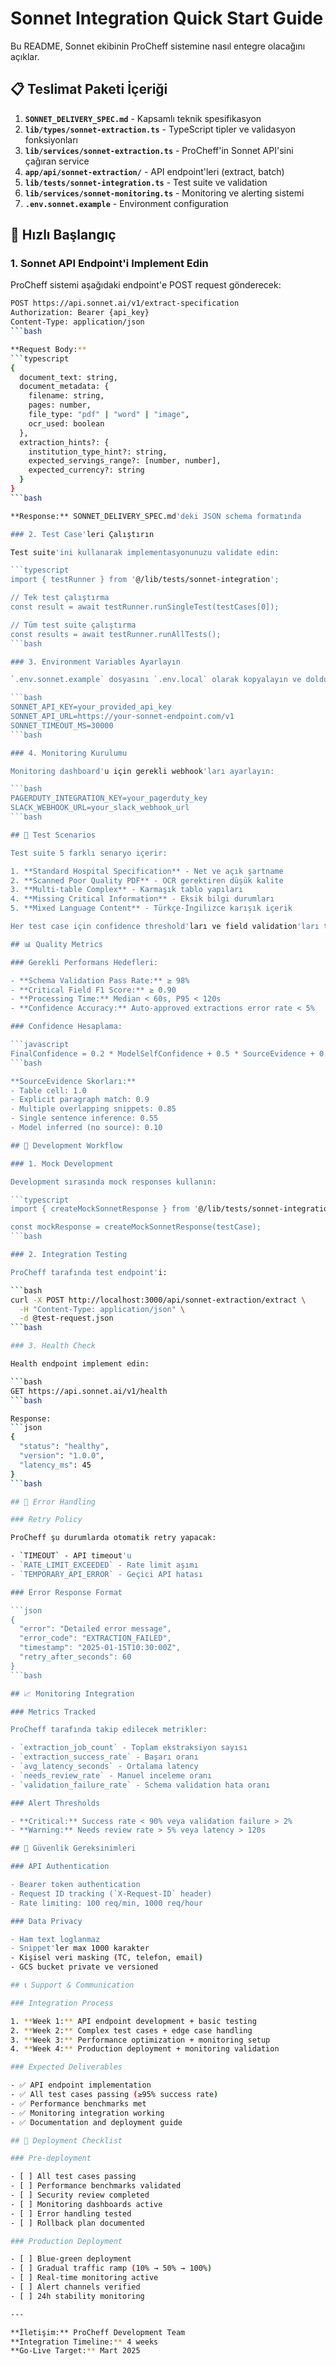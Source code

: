 #  Sonnet Integration Quick Start Guide

Bu README, Sonnet ekibinin ProCheff sistemine nasıl entegre olacağını açıklar.

## 📋 Teslimat Paketi İçeriği

1. **`SONNET_DELIVERY_SPEC.md`** - Kapsamlı teknik spesifikasyon
2. **`lib/types/sonnet-extraction.ts`** - TypeScript tipler ve validasyon fonksiyonları  
3. **`lib/services/sonnet-extraction.ts`** - ProCheff'in Sonnet API'sini çağıran service
4. **`app/api/sonnet-extraction/`** - API endpoint'leri (extract, batch)
5. **`lib/tests/sonnet-integration.ts`** - Test suite ve validation
6. **`lib/services/sonnet-monitoring.ts`** - Monitoring ve alerting sistemi
7. **`.env.sonnet.example`** - Environment configuration

## 🚀 Hızlı Başlangıç

### 1. Sonnet API Endpoint'i Implement Edin

ProCheff sistemi aşağıdaki endpoint'e POST request gönderecek:

```bash
POST https://api.sonnet.ai/v1/extract-specification
Authorization: Bearer {api_key}
Content-Type: application/json
```bash

**Request Body:**
```typescript
{
  document_text: string,
  document_metadata: {
    filename: string,
    pages: number,
    file_type: "pdf" | "word" | "image",
    ocr_used: boolean
  },
  extraction_hints?: {
    institution_type_hint?: string,
    expected_servings_range?: [number, number],
    expected_currency?: string  
  }
}
```bash

**Response:** SONNET_DELIVERY_SPEC.md'deki JSON schema formatında

### 2. Test Case'leri Çalıştırın

Test suite'ini kullanarak implementasyonunuzu validate edin:

```typescript
import { testRunner } from '@/lib/tests/sonnet-integration';

// Tek test çalıştırma
const result = await testRunner.runSingleTest(testCases[0]);

// Tüm test suite çalıştırma  
const results = await testRunner.runAllTests();
```bash

### 3. Environment Variables Ayarlayın

`.env.sonnet.example` dosyasını `.env.local` olarak kopyalayın ve doldurun:

```bash
SONNET_API_KEY=your_provided_api_key
SONNET_API_URL=https://your-sonnet-endpoint.com/v1
SONNET_TIMEOUT_MS=30000
```bash

### 4. Monitoring Kurulumu

Monitoring dashboard'u için gerekli webhook'ları ayarlayın:

```bash
PAGERDUTY_INTEGRATION_KEY=your_pagerduty_key
SLACK_WEBHOOK_URL=your_slack_webhook_url
```bash

## 🧪 Test Scenarios

Test suite 5 farklı senaryo içerir:

1. **Standard Hospital Specification** - Net ve açık şartname
2. **Scanned Poor Quality PDF** - OCR gerektiren düşük kalite
3. **Multi-table Complex** - Karmaşık tablo yapıları
4. **Missing Critical Information** - Eksik bilgi durumları
5. **Mixed Language Content** - Türkçe-İngilizce karışık içerik

Her test case için confidence threshold'ları ve field validation'ları tanımlı.

## 📊 Quality Metrics

### Gerekli Performans Hedefleri:

- **Schema Validation Pass Rate:** ≥ 98%
- **Critical Field F1 Score:** ≥ 0.90
- **Processing Time:** Median < 60s, P95 < 120s
- **Confidence Accuracy:** Auto-approved extractions error rate < 5%

### Confidence Hesaplama:

```javascript
FinalConfidence = 0.2 * ModelSelfConfidence + 0.5 * SourceEvidence + 0.3 * ParsingConfidence
```bash

**SourceEvidence Skorları:**
- Table cell: 1.0
- Explicit paragraph match: 0.9
- Multiple overlapping snippets: 0.85
- Single sentence inference: 0.55
- Model inferred (no source): 0.10

## 🔧 Development Workflow

### 1. Mock Development

Development sırasında mock responses kullanın:

```typescript
import { createMockSonnetResponse } from '@/lib/tests/sonnet-integration';

const mockResponse = createMockSonnetResponse(testCase);
```bash

### 2. Integration Testing

ProCheff tarafında test endpoint'i:

```bash
curl -X POST http://localhost:3000/api/sonnet-extraction/extract \
  -H "Content-Type: application/json" \
  -d @test-request.json
```bash

### 3. Health Check

Health endpoint implement edin:

```bash
GET https://api.sonnet.ai/v1/health
```bash

Response:
```json
{
  "status": "healthy",
  "version": "1.0.0",
  "latency_ms": 45
}
```bash

## 🚨 Error Handling

### Retry Policy

ProCheff şu durumlarda otomatik retry yapacak:

- `TIMEOUT` - API timeout'u
- `RATE_LIMIT_EXCEEDED` - Rate limit aşımı  
- `TEMPORARY_API_ERROR` - Geçici API hatası

### Error Response Format

```json
{
  "error": "Detailed error message",
  "error_code": "EXTRACTION_FAILED",
  "timestamp": "2025-01-15T10:30:00Z",
  "retry_after_seconds": 60
}
```bash

## 📈 Monitoring Integration

### Metrics Tracked

ProCheff tarafında takip edilecek metrikler:

- `extraction_job_count` - Toplam ekstraksiyon sayısı
- `extraction_success_rate` - Başarı oranı
- `avg_latency_seconds` - Ortalama latency
- `needs_review_rate` - Manuel inceleme oranı
- `validation_failure_rate` - Schema validation hata oranı

### Alert Thresholds

- **Critical:** Success rate < 90% veya validation failure > 2%
- **Warning:** Needs review rate > 5% veya latency > 120s

## 🔐 Güvenlik Gereksinimleri

### API Authentication

- Bearer token authentication
- Request ID tracking (`X-Request-ID` header)
- Rate limiting: 100 req/min, 1000 req/hour

### Data Privacy

- Ham text loglanmaz
- Snippet'ler max 1000 karakter
- Kişisel veri masking (TC, telefon, email)
- GCS bucket private ve versioned

## 📞 Support & Communication

### Integration Process

1. **Week 1:** API endpoint development + basic testing
2. **Week 2:** Complex test cases + edge case handling  
3. **Week 3:** Performance optimization + monitoring setup
4. **Week 4:** Production deployment + monitoring validation

### Expected Deliverables

- ✅ API endpoint implementation
- ✅ All test cases passing (≥95% success rate)
- ✅ Performance benchmarks met
- ✅ Monitoring integration working
- ✅ Documentation and deployment guide

## 🔄 Deployment Checklist

### Pre-deployment

- [ ] All test cases passing
- [ ] Performance benchmarks validated
- [ ] Security review completed
- [ ] Monitoring dashboards active
- [ ] Error handling tested
- [ ] Rollback plan documented

### Production Deployment

- [ ] Blue-green deployment
- [ ] Gradual traffic ramp (10% → 50% → 100%)
- [ ] Real-time monitoring active
- [ ] Alert channels verified
- [ ] 24h stability monitoring

---

**İletişim:** ProCheff Development Team  
**Integration Timeline:** 4 weeks  
**Go-Live Target:** Mart 2025
